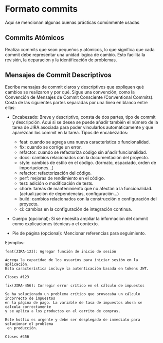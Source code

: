 # Formato commits
Aquí se mencionan algunas buenas prácticas comúnmente usadas.

## Commits Atómicos
Realiza commits que sean pequeños y atómicos, lo que significa que cada commit debe representar una unidad lógica de cambio. Esto facilita la revisión, la depuración y la identificación de problemas.

## Mensajes de Commit Descriptivos
Escribe mensajes de commit claros y descriptivos que expliquen qué cambios se realizaron y por qué. Sigue una convención, como la Convención de Mensajes de Commit Consciente (Conventional Commits). Costa de las siguientes partes separadas por una línea en blanco entre ellas:
- Encabezado: Breve y descriptivo, consta de dos partes, tipo de commit y descripción. Aquí si se desea se puede añadir también el número de la tarea de JIRA asociada para poder vincularlos automáticamente y que aparezcan los commit en la tarea. Tipos de encabezados:
  - feat: cuando se agrega una nueva característica o funcionalidad.
  - fix: cuando se corrige un error.
  - refactor: cuando se refactoriza código sin añadir funcionalidad.
  - docs: cambios relacionados con la documentación del proyecto.
  - style: cambios de estilo en el código. (formato, espaciado, orden de importaciones…)
  - refactor: refactorización del código.
  - perf: mejoras de rendimiento en el código.
  - test: adición o modificación de tests.
  - chore: tareas de mantenimiento que no afectan a la funcionalidad. (actualización de dependencias, configuración…)
  - build: cambios relacionados con la construcción o configuración del proyecto.
  - ci: cambios en la configuración de integración continua.
 
- Cuerpo (opcional): Si se necesita ampliar la información del commit como explicaciones técnicas o el contexto.
- Pie de página (opcional): Mencionar referencias para seguimiento.

Ejemplos:
```
feat(JIRA-123): Agregar función de inicio de sesión

Agrega la capacidad de los usuarios para iniciar sesión en la aplicación.
Esta característica incluye la autenticación basada en tokens JWT.

Closes #123
```

```
fix(JIRA-456): Corregir error crítico en el cálculo de impuestos

Se ha solucionado un problema crítico que provocaba un cálculo incorrecto de impuestos
en la página de pago. La variable de tasa de impuestos ahora se calcula correctamente
y se aplica a los productos en el carrito de compras.

Este hotfix es urgente y debe ser desplegado de inmediato para solucionar el problema
 en producción.

Closes #456
```
